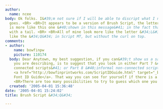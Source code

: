 ```yaml
---
author:
  name: ncee
body: Ok folks. I&#39;m not sure if I will be able to discript what I need, but here&#39;s
  goes. <BR> <BR>It appears to be a version of Brush Script, the letter &#34;Q&#34;
  is more like this one &#40;shown in this message&#41; in the fact that, it is whole,
  with a tail. <BR> <BR>All of mine look more like the letter &#34;L&#34; <BR> <BR>More
  like the &#34;Q&#34; in Script MT, but without the curl on top.
comments:
- author:
    name: bowfinpw
    picture: 110174
  body: Dear Anytown, my best suggestion, if you can&#39;t show us a sample of what
    you are describing, is to suggest that you look in either Part 7 &#40;Informal
    connected scripts&#41; or Part 8 &#40;informal non-connected scripts&#41; of the
    <a href="http://bowfinprintworks.com/ScriptIDGuide.html" target="_blank">Script
    Font ID Guide</a>. That way you can see for yourself if there is a match.  <BR>
    <BR>There are too many possibilities to try to guess which one you have seen.
  created: '2005-04-01 15:36:48'
date: '2005-04-01 15:24:02'
title: Brush Script &#34;Q&#34;

---
```


